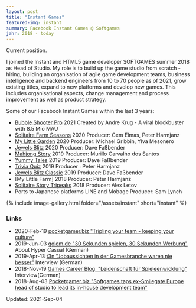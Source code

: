 ```yaml
---
layout: post
title: "Instant Games"
featured-img: instant
summary: Facebook Instant Games @ Softgames
jahr: 2018 - today
---
```

Current position.

I joined the Instant and HTML5 game developer SOFTGAMES summer 2018 as Head of Studio.
My role is to build up the game studio from scratch - hiring, building an organisation of  agile  game development teams, business intelligence and backend engineers from 10 to 70 people as of 2021, grow existing titles, expand to new platforms and develop new games. This includes  organisational  aspects, change management and process improvement as well as product strategy.

Some of our Facebook Instant Games within the last 3 years:
* [Bubble Shooter Pro](https://fb.gg/play/sg_bs-pro) 2021 Created by Andre Krug - A viral blockbuster with 8.5 Mio MAU
* [Solitaire Farm Seasons](https://fb.gg/play/solifarm) 2020 Producer: Cem Elmas, Peter Harmjanz
* [My Little Garden](https://fb.gg/play/my-little-garden) 2020 Producer: Michael Gribbin, Ylva Mesonero
* [Jewels Blitz](https://fb.gg/play/jewels_blitz_x) 2020 Producer: Dave Faßbender
* [Mahjong Story](https://fb.gg/play/mahjong_story_) 2019 Producer: Murillo Carvalho dos Santos
* [Yummy Tales](https://fb.gg/play/yummytales) 2019 Producer: Dave Faßbender
* [Trivia Quiz](https://fb.gg/play/trivia_quiz_) 2019 Producer : Peter Harmjanz
* [Jewels Blitz Classic](https://fb.gg/play/jewels_blitz) 2019 Producer: Dave Faßbender
* [My Little Farm] 2018 Producer: Peter Harmjanz
* [Solitaire Story Tripeaks](https://fb.gg/play/solitaire_tripeaks)  2018 Producer: Alex Letov
* Ports to Japanese platforms LINE and Mobage   Producer: Sam Lynch

{% include image-gallery.html folder="/assets/instant" short="instant" %}



### Links
* 2020-Feb-19 [pocketgamer.biz "Tripling your team - keeping your culture"](https://www.pocketgamer.biz/comment-and-opinion/72606/tripling-your-team-keeping-your-culture/)
* 2019-Jun-03 [golem.de "30 Sekunden spielen, 30 Sekunden Werbung"](https://www.golem.de/news/hyper-casual-games-30-sekunden-spielen-30-sekunden-werbung-1906-141165.html) About Hyper Casual (German)
*  2019-Apr-13 [t3n "Jobaussichten in der Gamesbranche waren nie besser"](https://t3n.de/news/jobaussichten-gamesbranche-waren-1156280) Interview (German)
* 2018-Nov-19 [Games Career Blog. "Leidenschaft für Spieleenwicklung"](https://blog.games-career.com/de/koepfe-der-spielebranche-interview-mit-bernd-beyreuther-von-softgames) Interview(German)
* 2018-Aug-03  [Pocketgamer.biz "Softgames taps ex-Smilegate Europe head of studio to lead its in-house development team"](https://www.pocketgamer.biz/job-news/68711/softgames-taps-up-ex-smilegate-europe-head-of-studio/)


Updated: 2021-Sep-04

